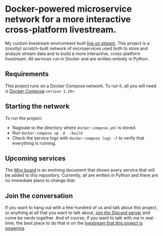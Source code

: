 # Docker-powered microservice network for a more interactive cross-platform livestream.
My custom livestream environment built [live on stream](https://twitch.tv/mitchsworkshop).
This project is a (mostly) scratch-built network of microservices used both to store and
analyze stream data and to build a more interactive, cross-platform livestream.
All services run in Docker and are written entirely in Python.

## Requirements
This project runs on a Docker Compose network. To run it, all you will need is 
[Docker Compose](https://docs.docker.com/compose/install/) `version 1.29+`.

## Starting the network
To run the project:
- Nagivate to the directory where `docker-compose.yml` is stored.
- Run `docker-compose up -d --build`
- Check the service logs with `docker-compose logs -f` to verify that everything is running.

## Upcoming services
The [Miro board](https://miro.com/app/board/o9J_l0QVd1o=/) is an evolving document that
shows every service that will be added to this repository. Currently, all are written in
Python and there are no immediate plans to change that.

## Join the conversation
If you want to hang out with a few hundred of us and talk about this project, or anything
at all that you want to talk about, [join the Discord server]() and come be nerds together.
And of course, if you want to talk with me in real-time, the best place to do that is on
the [livestream that this project is powering](https://twitch.tv/mitchsworkshop).
